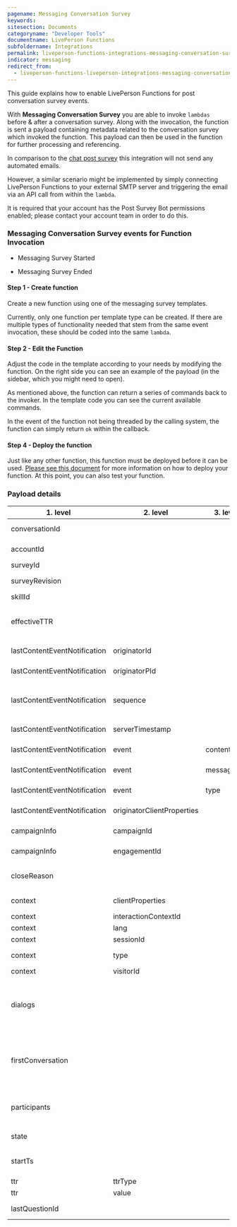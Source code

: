 ```yaml
---
pagename: Messaging Conversation Survey
keywords:
sitesection: Documents
categoryname: "Developer Tools"
documentname: LivePerson Functions
subfoldername: Integrations
permalink: liveperson-functions-integrations-messaging-conversation-survey.html
indicator: messaging
redirect_from:
  - liveperson-functions-liveperson-integrations-messaging-conversation-survey.html
---
```


This guide explains how to enable LivePerson Functions for post conversation survey events.

With **Messaging Conversation Survey** you are able to invoke `lambdas` before & after a conversation survey. Along with the invocation, the function is sent a payload containing metadata related to the conversation survey which invoked the function. This payload can then be used in the function for further processing and referencing.

In comparison to the [chat post survey](function-as-a-service-use-cases-post-chat-survey-transcripts.html) this integration will not send any automated emails.

However, a similar scenario might be implemented by simply connecting LivePerson Functions to your external SMTP server and triggering the email via an API call from within the `lambda`.

<div class="important"> It is required that your account has the Post Survey Bot permissions enabled; please contact your account team in order to do this.</div>


### Messaging Conversation Survey events for Function Invocation


* Messaging Survey Started

* Messaging Survey Ended

#### Step 1 - Create function

Create a new function using one of the messaging survey templates.

Currently, only one function per template type can be created. If there are multiple types of functionality needed that stem from the same event invocation, these should be coded into the same `lambda`.

#### Step 2 - Edit the Function

Adjust the code in the template according to your needs by modifying the function. On the right side you can see an example of the payload (in the sidebar, which you might need to open).

As mentioned above, the function can return a series of commands back to the invoker. In the template code you can see the current available commands.

In the event of the function not being threaded by the calling system, the function can simply return `ok` within the callback.

#### Step 4 - Deploy the function

Just like any other function, this function must be deployed before it can be used. [Please see this document](function-as-a-service-deploying-functions.html) for more information on how to deploy your function. At this point, you can also test your function.

### Payload details

<table>
<thead><tr><th>1. level</th><th>2. level</th><th>3. level</th><th>description</th><th>type</th><th>example</th></tr></thead><tbody>
 <tr><td>conversationId</td><td>&nbsp;</td><td>&nbsp;</td><td>ID of conversation</td><td>STRING</td><td>c840e51e-5f65-4ad4-8d34-5c82b99a2200</td></tr>
 <tr><td>accountId</td><td>&nbsp;</td><td>&nbsp;</td><td>ID of account</td><td>STRING</td><td>12345678</td></tr>
 <tr><td>surveyId</td><td>&nbsp;</td><td>&nbsp;</td><td>ID of survey</td><td>NUMBER</td><td>3387141511</td></tr>
 <tr><td>surveyRevision</td><td>&nbsp;</td><td>&nbsp;</td><td>Revision of survey</td><td>NUMBER</td><td>2</td></tr>
 <tr><td>skillId</td><td>&nbsp;</td><td>&nbsp;</td><td>ID of skill</td><td>STRING</td><td>563267</td></tr>
 <tr><td>effectiveTTR</td><td>&nbsp;</td><td>&nbsp;</td><td>timestamp when agent should be available</td><td>NUMBER</td><td>1528464044687</td></tr>
 <tr><td>lastContentEventNotification</td><td>originatorId</td><td>&nbsp;</td><td>ID of originator</td><td>NUMBER</td><td>37607275.23</td></tr>
 <tr><td>lastContentEventNotification</td><td>originatorPId</td><td>&nbsp;</td><td>Pid of originator</td><td>STRING</td><td>f39fbc5f-da77-5417-8bc7-7584efdd1a5e</td></tr>
 <tr><td>lastContentEventNotification</td><td>sequence</td><td>&nbsp;</td><td>sequence of conversation (starting by 0)</td><td>NUMBER</td><td>1</td></tr>
 <tr><td>lastContentEventNotification</td><td>serverTimestamp</td><td>&nbsp;</td><td>timestamp of the server</td><td>NUMBER</td><td>1528463781807</td></tr>
 <tr><td>lastContentEventNotification</td><td>event</td><td>contentType</td><td>contenttype of last event</td><td>STRING</td><td>text/plain</td></tr>
 <tr><td>lastContentEventNotification</td><td>event</td><td>message</td><td>message of last event</td><td>STRING</td><td>Thank you for messaging us. Our contact center is currently closed. An agent should reply within 11 hours and 40 minutes.</td></tr>
 <tr><td>lastContentEventNotification</td><td>event</td><td>type</td><td>type of last event</td><td>STRING</td><td>ContentEvent</td></tr>
 <tr><td>lastContentEventNotification</td><td>originatorClientProperties</td><td>&nbsp;</td><td>Information about client</td><td>OBJECT</td><td>{"type":".ClientProperties","appId":"webAsync","ipAddress":"127.0.0.1","deviceFamily":"DESKTOP","os":"OSX","osVersion":"10.14.3","integration":"WEB_SDK","integrationVersion":"3.0.25","browser":"CHROME","browserVersion":"72.0.3626.119","features":["PHOTO_SHARING","CO_BROWSE","QUICK_REPLIES","AUTO_MESSAGES","MULTI_DIALOG","RICH_CONTENT"]},</td></tr>
 <tr><td>campaignInfo</td><td>campaignId</td><td>&nbsp;</td><td>ID of campaign</td><td>NUMBER</td><td>2451931211</td></tr>
 <tr><td>campaignInfo</td><td>engagementId</td><td>&nbsp;</td><td>ID of engagement</td><td>NUMBER</td><td>2451931311</td></tr>
 <tr><td>closeReason</td><td>&nbsp;</td><td>&nbsp;</td><td>close reason of conversation</td><td>STRING</td><td>CONSUMER</td></tr>
 <tr><td>context</td><td>clientProperties</td><td>&nbsp;</td><td>Information about client</td><td>OBJECT</td><td>{"type":".ClientProperties","appId":"webAsync","ipAddress":"127.0.0.1","deviceFamily":"DESKTOP","os":"OSX","osVersion":"10.14.3","integration":"WEB_SDK","integrationVersion":"3.0.25","browser":"CHROME","browserVersion":"72.0.3626.119","features":["PHOTO_SHARING","CO_BROWSE","QUICK_REPLIES","AUTO_MESSAGES","MULTI_DIALOG","RICH_CONTENT"]}</td></tr>
 <tr><td>context</td><td>interactionContextId</td><td>&nbsp;</td><td>ID of context</td><td>STRING</td><td>5</td></tr>
 <tr><td>context</td><td>lang</td><td>&nbsp;</td><td>language</td><td>STRING</td><td>en-US</td></tr>
 <tr><td>context</td><td>sessionId</td><td>&nbsp;</td><td>ID of session</td><td>STRING</td><td>iGY4vsiETB-Zsyi7IGlIk1</td></tr>
 <tr><td>context</td><td>type</td><td>&nbsp;</td><td>type of context</td><td>STRING</td><td>SharkContext</td></tr>
 <tr><td>context</td><td>visitorId</td><td>&nbsp;</td><td>ID of visitor</td><td>STRING</td><td>hjMTk3ZTcwZmFhZjc3NDk2</td></tr>
 <tr><td>dialogs</td><td>&nbsp;</td><td>&nbsp;</td><td>array with information about the dialogs of the conversation</td><td>OBJECT-ARRAY</td><td>[{"dialogId":"efSg0XbnTkmg8OXaSyaz81","participantsDetails":[{"id":"49b673cb7d08168a9f14640346340237054482174d65ff8c70e0f4d0d9bfa911","role":"CONSUMER","state":"ACTIVE"}],"dialogType":"POST_SURVEY","channelType":"MESSAGING","metaData":{"appInstallId":"829d951a-777e-46a3-98db-c06214e3f401"},"state":"OPEN","creationTs":1551702854131,"metaDataLastUpdateTs":1551702854131},{"dialogId":"fb84c76d-0daa-46c7-b02d-eb6130c022c1","participantsDetails":[{"id":"49b673cb7d08168a9f14640346340237054482174d65ff8c70e0f4d0d9bfa911","role":"CONSUMER","state":"ACTIVE"}],"dialogType":"MAIN","channelType":"MESSAGING","state":"CLOSE","creationTs":1551702813391,"endTs":1551702854131,"metaDataLastUpdateTs":1551702854131,"closedBy":"CONSUMER","closedCause":"Closed by consumer"}],</td></tr>
 <tr><td>firstConversation</td><td>&nbsp;</td><td>&nbsp;</td><td>if this is the frist conversation of the consumer ever</td><td>BOOLEAN</td><td>TRUE/FALSE</td></tr>
 <tr><td>participants</td><td>&nbsp;</td><td>&nbsp;</td><td>array of the participants of the current state</td><td>OBJECT-ARRAY</td><td>[{"id": "f9d58c57-c489-45f5-bae4-c5ebd52b3972","role": "ASSIGNED_AGENT"}, {"id": "f9d58c57-c489-45f5-bae4-c5ebd52b3972","role": "AGENT"}]</td></tr>
 <tr><td>state</td><td>&nbsp;</td><td>&nbsp;</td><td>state of the dialog</td><td>STRING</td><td>OPEN</td></tr>
 <tr><td>startTs</td><td>&nbsp;</td><td>&nbsp;</td><td>conversation start time as timestamp</td><td>NUMBER</td><td>1528463744663</td></tr>
 <tr><td>ttr</td><td>ttrType</td><td>&nbsp;</td><td>type of ttr</td><td>STRING</td><td>URGENT</td></tr>
 <tr><td>ttr</td><td>value</td><td>&nbsp;</td><td>value of ttr</td><td>NUMBER</td><td>300</td></tr>
 <tr><td>lastQuestionId</td><td>&nbsp;</td><td>&nbsp;</td><td>ID of last question</td><td>STRING</td><td>2741eea2-e184-4cd4-abbe-e8f6e1d26681</td></tr>
</tbody></table>
